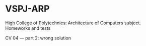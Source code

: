 # VSPJ-ARP
High College of Polytechnics: Architecture of Computers subject. Homeworks and tests


CV 04 — part 2: wrong solution
